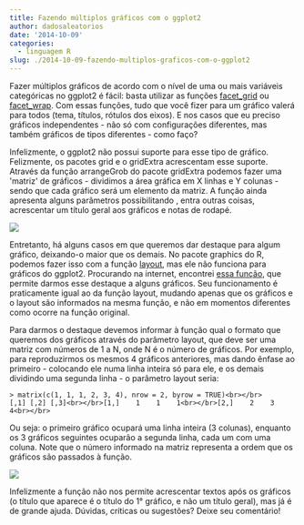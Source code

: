 ```yaml
---
title: Fazendo múltiplos gráficos com o ggplot2
author: dadosaleatorios
date: '2014-10-09'
categories:
  - linguagem R
slug: ./2014-10-09-fazendo-multiplos-graficos-com-o-ggplot2
---
```


Fazer múltiplos gráficos de acordo com o nível de uma ou mais variáveis categóricas no ggplot2 é fácil: basta utilizar as funções [facet_grid](http://docs.ggplot2.org/current/facet_grid.html) ou [facet_wrap](http://docs.ggplot2.org/current/facet_wrap.html). Com essas funções, tudo que você fizer para um gráfico valerá para todos (tema, títulos, rótulos dos eixos). E nos casos que eu preciso gráficos independentes - não só com configurações diferentes, mas também gráficos de tipos diferentes - como faço?

Infelizmente, o ggplot2 não possui suporte para esse tipo de gráfico. Felizmente, os pacotes grid e o gridExtra acrescentam esse suporte. Através da função arrangeGrob do pacote gridExtra podemos fazer uma 'matriz' de gráficos - dividimos a área gráfica em X linhas e Y colunas - sendo que cada gráfico será um elemento da matriz. A função ainda apresenta alguns parâmetros possibilitando , entra outras coisas, acrescentar um título geral aos gráficos e notas de rodapé.

![](https://dadosaleatorios.files.wordpress.com/2014/10/57907-201010092b-2bgrafico2b1.png)

Entretanto, há alguns casos em que queremos dar destaque para algum gráfico, deixando-o maior que os demais. No pacote graphics do R, podemos fazer isso com a função [layout](http://stat.ethz.ch/R-manual/R-devel/library/graphics/html/layout.html), mas ele não funciona para gráficos do ggplot2. Procurando na internet, encontrei [essa função](http://www.cookbook-r.com/Graphs/Multiple_graphs_on_one_page_(ggplot2)/), que permite darmos esse destaque a alguns gráficos. Seu funcionamento é praticamente igual ao da função layout, mudando apenas que os gráficos e o layout são informados na mesma função, e não em momentos diferentes como ocorre na função original.

Para darmos o destaque devemos informar à função qual o formato que queremos dos gráficos através do parâmetro layout, que deve ser uma matriz com números de 1 a N, onde N é o número de gráficos. Por exemplo, para reproduzirmos os mesmos 4 gráficos anteriores, mas dando ênfase ao primeiro - colocando ele numa linha inteira só para ele, e os demais dividindo uma segunda linha - o parâmetro layout seria:

    > matrix(c(1, 1, 1, 2, 3, 4), nrow = 2, byrow = TRUE)<br></br>     [,1] [,2] [,3]<br></br>[1,]    1    1    1<br></br>[2,]    2    3    4<br></br>

Ou seja: o primeiro gráfico ocupará uma linha inteira (3 colunas), enquanto os 3 gráficos seguintes ocuparão a segunda linha, cada um com uma coluna. Note que o número informado na matriz representa a ordem que os gráficos são passados à função.

![](https://dadosaleatorios.files.wordpress.com/2014/10/5378c-201010092b-2bgrafico2b2.png)

Infelizmente a função não nos permite acrescentar textos após os gráficos (o título que aparece é o título do 1° gráfico, e não um título geral), mas já é de grande ajuda. Dúvidas, críticas ou sugestões? Deixe seu comentário!
